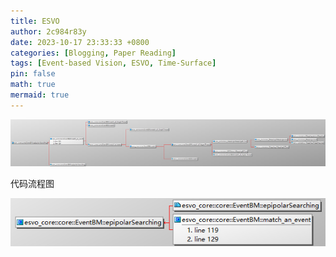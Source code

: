 ```yaml
---
title: ESVO
author: 2c984r83y
date: 2023-10-17 23:33:33 +0800
categories: [Blogging, Paper Reading]
tags: [Event-based Vision, ESVO, Time-Surface]
pin: false
math: true
mermaid: true
---
```

![20231018111918](https://raw.githubusercontent.com/2c984r83y/2c984r83y.github.io/master/images/20231018111918.png)

代码流程图

![20231018201057](https://raw.githubusercontent.com/2c984r83y/2c984r83y.github.io/master/images/20231018201057.png)
